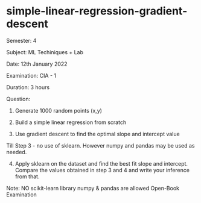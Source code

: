 # simple-linear-regression-gradient-descent

Semester: 4

Subject: ML Techiniques + Lab

Date: 12th January 2022

Examination: CIA - 1

Duration: 3 hours


Question:

1. Generate 1000 random points (x,y)

2. Build a simple linear regression from scratch

3. Use gradient descent to find the optimal slope and intercept value

Till Step 3 - no use of sklearn. However numpy and pandas may be used as needed.

4. Apply sklearn on the dataset and find the best fit slope and intercept. Compare the values obtained in step 3 and 4 and write your inference from that.
    
Note:
    NO scikit-learn library
    numpy & pandas are allowed
    Open-Book Examination
 
